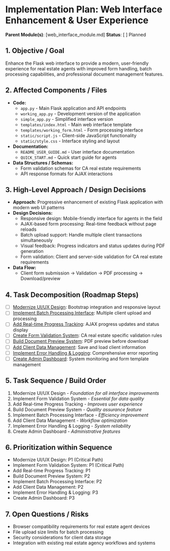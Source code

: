 # Implementation Plan: Web Interface Enhancement & User Experience

**Parent Module(s)**: [web_interface_module.md]
**Status**: [ ] Planned

## 1. Objective / Goal
Enhance the Flask web interface to provide a modern, user-friendly experience for real estate agents with improved form handling, batch processing capabilities, and professional document management features.

## 2. Affected Components / Files
* **Code:**
  * `app.py` - Main Flask application and API endpoints
  * `working_app.py` - Development version of the application
  * `simple_app.py` - Simplified interface version
  * `templates/index.html` - Main web interface template
  * `templates/working_form.html` - Form processing interface
  * `static/script.js` - Client-side JavaScript functionality
  * `static/style.css` - Interface styling and layout
* **Documentation:**
  * `README_USER_GUIDE.md` - User interface documentation
  * `QUICK_START.md` - Quick start guide for agents
* **Data Structures / Schemas:**
  * Form validation schemas for CA real estate requirements
  * API response formats for AJAX interactions

## 3. High-Level Approach / Design Decisions
* **Approach:** Progressive enhancement of existing Flask application with modern web UI patterns
* **Design Decisions:**
  * Responsive design: Mobile-friendly interface for agents in the field
  * AJAX-based form processing: Real-time feedback without page reloads
  * Batch upload support: Handle multiple client transactions simultaneously
  * Visual feedback: Progress indicators and status updates during PDF generation
  * Form validation: Client and server-side validation for CA real estate requirements
* **Data Flow:**
  * Client form submission → Validation → PDF processing → Download/preview

## 4. Task Decomposition (Roadmap Steps)
* [ ] [Modernize UI/UX Design](ui_modernization): Bootstrap integration and responsive layout
* [ ] [Implement Batch Processing Interface](batch_interface): Multiple client upload and processing
* [ ] [Add Real-time Progress Tracking](progress_tracking): AJAX progress updates and status display
* [ ] [Create Form Validation System](form_validation): CA real estate specific validation rules
* [ ] [Build Document Preview System](document_preview): PDF preview before download
* [ ] [Add Client Data Management](client_management): Save and load client information
* [ ] [Implement Error Handling & Logging](error_handling): Comprehensive error reporting
* [ ] [Create Admin Dashboard](admin_dashboard): System monitoring and form template management

## 5. Task Sequence / Build Order
1. Modernize UI/UX Design - *Foundation for all interface improvements*
2. Implement Form Validation System - *Essential for data quality*
3. Add Real-time Progress Tracking - *Improves user experience*
4. Build Document Preview System - *Quality assurance feature*
5. Implement Batch Processing Interface - *Efficiency improvement*
6. Add Client Data Management - *Workflow optimization*
7. Implement Error Handling & Logging - *System reliability*
8. Create Admin Dashboard - *Administrative features*

## 6. Prioritization within Sequence
* Modernize UI/UX Design: P1 (Critical Path)
* Implement Form Validation System: P1 (Critical Path)
* Add Real-time Progress Tracking: P1
* Build Document Preview System: P2
* Implement Batch Processing Interface: P2
* Add Client Data Management: P2
* Implement Error Handling & Logging: P3
* Create Admin Dashboard: P3

## 7. Open Questions / Risks
* Browser compatibility requirements for real estate agent devices
* File upload size limits for batch processing
* Security considerations for client data storage
* Integration with existing real estate agency workflows and systems